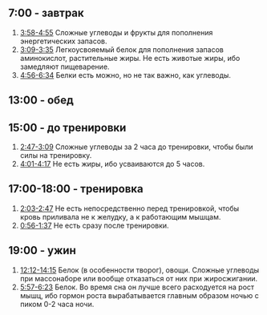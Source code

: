 ## 7:00 - завтрак
1. [3:58-4:55](https://youtu.be/pfhomRYU31E?t=238) Сложные углеводы и фрукты для пополнения энергетических запасов.
1. [3:09-3:35](https://youtu.be/pfhomRYU31E?t=189) Легкоусвояемый белок для пополнения запасов аминокислот, растительные жиры. Не есть животые жиры, ибо замедляют пищеварение.
1. [4:56-6:34](https://youtu.be/pfhomRYU31E?t=296) Белки есть можно, но не так важно, как углеводы.

## 13:00 - обед

## 15:00 - до тренировки
1. [2:47-3:09](https://youtu.be/J7BfVQlc58Y?t=167) Сложные углеводы за 2 часа до тренировки, чтобы были силы на тренировку.
1. [4:01-4:17](https://youtu.be/J7BfVQlc58Y?t=241) Не есть жиры, ибо усваиваются до 5 часов.

## 17:00-18:00 - тренировка
1. [2:03-2:47](https://youtu.be/J7BfVQlc58Y?t=123) Не есть непосредственно перед тренировкой, чтобы кровь приливала не к желудку, а к работающим мышцам.
1. [0:56-1:37](https://youtu.be/yXhkD5S_Y1E?t=56) Не есть сразу после тренировки.

## 19:00 - ужин
1. [12:12-14:15](https://youtu.be/r-7ppP5B5SQ?t=732) Белок (в особенности творог), овощи. Сложные углеводы при массонаборе или вообще отказаться от них при жиросжигании.
1. [5:57-6:23](https://youtu.be/pfhomRYU31E?t=357) Белок. Во время сна он лучше всего расходуется на рост мышц, ибо гормон роста вырабатывается главным образом ночью с пиком 0-2 часа ночи.
